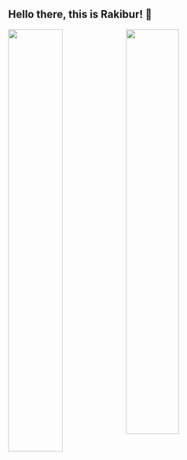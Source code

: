 ## Hello there, this is Rakibur! :wave:

<img align="left" width="47%" src="https://github-readme-stats.vercel.app/api?username=rahman-rakib&show_icons=true&theme=default" />
<img align="left" width="46%" src="https://github-readme-stats.vercel.app/api/top-langs/?username=rahman-rakib&layout=compact&hide=roff" />
